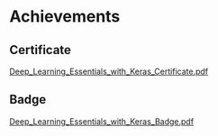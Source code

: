

# Achievements
## Certificate
[Deep_Learning_Essentials_with_Keras_Certificate.pdf](https://prod-files-secure.s3.us-west-2.amazonaws.com/03e82b26-cccb-4906-bb56-adabcbdc0655/f5cf1405-8a02-49a4-beb6-3d50b033ba6e/Deep_Learning_Essentials_with_Keras_Certificate.pdf?X-Amz-Algorithm=AWS4-HMAC-SHA256&X-Amz-Content-Sha256=UNSIGNED-PAYLOAD&X-Amz-Credential=ASIAZI2LB4666CWTUDLR%2F20250201%2Fus-west-2%2Fs3%2Faws4_request&X-Amz-Date=20250201T081716Z&X-Amz-Expires=3600&X-Amz-Security-Token=IQoJb3JpZ2luX2VjEMj%2F%2F%2F%2F%2F%2F%2F%2F%2F%2FwEaCXVzLXdlc3QtMiJGMEQCIGoQCL29n2unxet060UOZAD%2BKgWsGXLg3iZQZCmw0L42AiAGzCrXB%2FrCRF8mLbHey6Qd39AVq%2FrvIQYMooCbMF0dmiqIBAjR%2F%2F%2F%2F%2F%2F%2F%2F%2F%2F8BEAAaDDYzNzQyMzE4MzgwNSIMAduieQtgpcMgUsGVKtwDHxVQn56CAjp7oGPc4XGbXYX3%2BoGq1nz9wUbe9KgKqeRzQHvnOkaxUvpwsULTxj5YR%2Fah4vjM0M1z9bIBLzUO7Okzd7GUSZ4djtEQGBGyPVdyNOR2MdRrh%2BL%2FT45vFuimGyIzCAiSG1oSkO8VJRcbzACAM7dEWARTUU92BdKKdjo3uTTDpB3QhJOMPAEk%2FKzWJn9%2FWNYaWTidtRJuDsYDkBPcGT37jxPHWnZ90mkymb68meN%2FRgq1N%2FoDcAb0RBuEwUKXG%2FDqsuJ1dqrJ2pN3f3Q0%2FbocBc7mz3iqPF7yhCC%2FOXfzBbwUs5FlXUVg1kOHW32gtGCtn8bqcPYL3TBsL9mhuLyuRnMV2iRWjM88tZKi0QvOebekq5pZ0DVO0bzxgGLFlmkm7WXeqsm0VpoIuyBqfYFk8S2s2NasDlEoriLnQvZkegN1Mk3BqglEAtekH9DpqP%2F%2BGKf5R%2BLcNTf%2FY0b3YGQBS%2BK5cFi%2FtrTJr3UUM1uhJkfWZgNy9Y0h6dPIAsEIBcBGEaCtFr2zN1G7dGoI9c%2BjCsmMTa7Dba%2BSNRnhTwz7%2FFLVeXbp3fGo6GEd%2BgS%2FdTSSix0lxkksyP%2BmDSlvmepCbXKMzTXJW%2FGgsMGmUS7hREJmUQw8j6ww6qT3vAY6pgFwByrLuRvK94otUPVs3u0gCkfikp9D1d%2BuwCOf7pSVrZMFQA7x%2FbY1%2FIC7n8rcPWNa4cm9gvcUGl8hiBhrvU1w2VSK0N%2FZSvnPyPptC2eKP3H%2FmYZgg%2F%2BVVRqA%2B%2FpNjmQ6ewLOG%2FjkGnHf0j3yVCMbNZz1WMBclweZui0Pfspfdtn7m6FhM19ENzUfEl8GXAufhrzMm9zar6O2YhCMtZVaU0k63n7L&X-Amz-Signature=d07e4cf5fff3b6d9da44e2f067342cfa4ad25a43324f57761db1544c6dd1bede&X-Amz-SignedHeaders=host&x-id=GetObject)
## Badge
[Deep_Learning_Essentials_with_Keras_Badge.pdf](https://prod-files-secure.s3.us-west-2.amazonaws.com/03e82b26-cccb-4906-bb56-adabcbdc0655/5c209097-6d96-477f-a031-edc11aa6225f/Deep_Learning_Essentials_with_Keras_Badge.pdf?X-Amz-Algorithm=AWS4-HMAC-SHA256&X-Amz-Content-Sha256=UNSIGNED-PAYLOAD&X-Amz-Credential=ASIAZI2LB4666CWTUDLR%2F20250201%2Fus-west-2%2Fs3%2Faws4_request&X-Amz-Date=20250201T081716Z&X-Amz-Expires=3600&X-Amz-Security-Token=IQoJb3JpZ2luX2VjEMj%2F%2F%2F%2F%2F%2F%2F%2F%2F%2FwEaCXVzLXdlc3QtMiJGMEQCIGoQCL29n2unxet060UOZAD%2BKgWsGXLg3iZQZCmw0L42AiAGzCrXB%2FrCRF8mLbHey6Qd39AVq%2FrvIQYMooCbMF0dmiqIBAjR%2F%2F%2F%2F%2F%2F%2F%2F%2F%2F8BEAAaDDYzNzQyMzE4MzgwNSIMAduieQtgpcMgUsGVKtwDHxVQn56CAjp7oGPc4XGbXYX3%2BoGq1nz9wUbe9KgKqeRzQHvnOkaxUvpwsULTxj5YR%2Fah4vjM0M1z9bIBLzUO7Okzd7GUSZ4djtEQGBGyPVdyNOR2MdRrh%2BL%2FT45vFuimGyIzCAiSG1oSkO8VJRcbzACAM7dEWARTUU92BdKKdjo3uTTDpB3QhJOMPAEk%2FKzWJn9%2FWNYaWTidtRJuDsYDkBPcGT37jxPHWnZ90mkymb68meN%2FRgq1N%2FoDcAb0RBuEwUKXG%2FDqsuJ1dqrJ2pN3f3Q0%2FbocBc7mz3iqPF7yhCC%2FOXfzBbwUs5FlXUVg1kOHW32gtGCtn8bqcPYL3TBsL9mhuLyuRnMV2iRWjM88tZKi0QvOebekq5pZ0DVO0bzxgGLFlmkm7WXeqsm0VpoIuyBqfYFk8S2s2NasDlEoriLnQvZkegN1Mk3BqglEAtekH9DpqP%2F%2BGKf5R%2BLcNTf%2FY0b3YGQBS%2BK5cFi%2FtrTJr3UUM1uhJkfWZgNy9Y0h6dPIAsEIBcBGEaCtFr2zN1G7dGoI9c%2BjCsmMTa7Dba%2BSNRnhTwz7%2FFLVeXbp3fGo6GEd%2BgS%2FdTSSix0lxkksyP%2BmDSlvmepCbXKMzTXJW%2FGgsMGmUS7hREJmUQw8j6ww6qT3vAY6pgFwByrLuRvK94otUPVs3u0gCkfikp9D1d%2BuwCOf7pSVrZMFQA7x%2FbY1%2FIC7n8rcPWNa4cm9gvcUGl8hiBhrvU1w2VSK0N%2FZSvnPyPptC2eKP3H%2FmYZgg%2F%2BVVRqA%2B%2FpNjmQ6ewLOG%2FjkGnHf0j3yVCMbNZz1WMBclweZui0Pfspfdtn7m6FhM19ENzUfEl8GXAufhrzMm9zar6O2YhCMtZVaU0k63n7L&X-Amz-Signature=0dc67c4bb3d287c81ad9c05054b3f7c737732bc283ce7b4ba07be9c14f30d9c7&X-Amz-SignedHeaders=host&x-id=GetObject)
